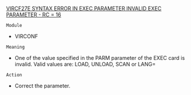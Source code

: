 [VIRCF27E SYNTAX ERROR IN EXEC PARAMETER INVALID EXEC PARAMETER - RC = 16](https://virtel.readthedocs.io/en/latest/manuals/virtel/Virtel459MG/messages.html?highlight=VIRCF27E#VIRCF27E)

`Module`
- VIRCONF

`Meaning`
- One of the value specified in the PARM parameter of the EXEC card is invalid. Valid values are: LOAD, UNLOAD, SCAN or LANG=

`Action`
- Correct the parameter.
